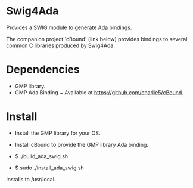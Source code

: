Swig4Ada
========

Provides a SWIG module to generate Ada bindings.

The companion project 'cBound' (link below) provides bindings to several common C libraries
produced by Swig4Ada.


Dependencies
============

- GMP library.
- GMP Ada Binding ~ Available at https://github.com/charlie5/cBound.


Install
=======

- Install the GMP library for your OS.
- Install cBound to provide the GMP library Ada binding.

- $ ./build_ada_swig.sh
- $ sudo ./install_ada_swig.sh

Installs to /usr/local.